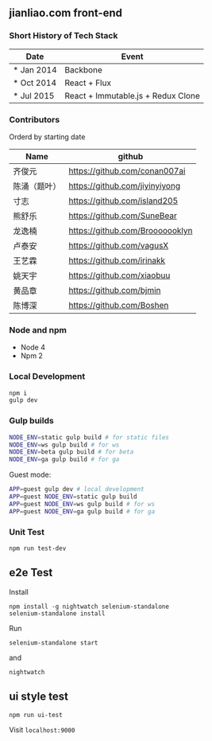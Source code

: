 jianliao.com front-end
-------------------------------

### Short History of Tech Stack
Date | Event
---- | -----
* Jan 2014 | Backbone
* Oct 2014 | React + Flux 
* Jul 2015 | React + Immutable.js + Redux Clone

### Contributors
Orderd by starting date

Name | github
---- | ------
齐俊元 | https://github.com/conan007ai
陈涌（题叶）| https://github.com/jiyinyiyong
寸志 | https://github.com/island205
熊舒乐 | https://github.com/SuneBear
龙逸楠 | https://github.com/Brooooooklyn
卢泰安 | https://github.com/vagusX
王艺霖 | https://github.com/irinakk
姚天宇 | https://github.com/xiaobuu
黄品章 | https://github.com/bjmin
陈博深 | https://github.com/Boshen

### Node and npm
* Node 4
* Npm 2

### Local Development

```bash
npm i
gulp dev
```

### Gulp builds

```bash
NODE_ENV=static gulp build # for static files
NODE_ENV=ws gulp build # for ws
NODE_ENV=beta gulp build # for beta
NODE_ENV=ga gulp build # for ga
```

Guest mode:

```bash
APP=guest gulp dev # local development
APP=guest NODE_ENV=static gulp build
APP=guest NODE_ENV=ws gulp build # for ws
APP=guest NODE_ENV=ga gulp build # for ga
```

### Unit Test

```
npm run test-dev
```

## e2e Test
Install
```
npm install -g nightwatch selenium-standalone
selenium-standalone install
```
Run 
```
selenium-standalone start
```
and
```
nightwatch
```

## ui style test
```
npm run ui-test
```
Visit `localhost:9000`
